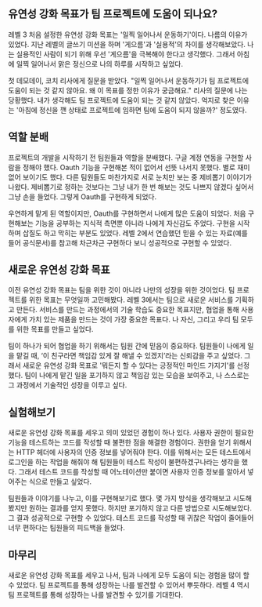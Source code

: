 
## 유연성 강화 목표가 팀 프로젝트에 도움이 되나요?

레벨 3 처음 설정한 유연성 강화 목표는 '일찍 일어나서 운동하기'이다. 나름의 이유가 있었다. 지난 레벨의 글쓰기 미션을 하며 '게으름'과 '실용적'의 차이를 생각해보았다. 나는 실용적인 사람이 되기 위해 우선 '게으름'을 극복해야 한다고 생각했다. 그래서 아침에 일찍 일어나서 맑은 정신으로 나의 하루를 시작하고 싶었다.

첫 데모데이, 코치 리사에게 질문을 받았다. "일찍 일어나서 운동하기가 팀 프로젝트에 도움이 되는 것 같지 않아요. 왜 이 목표를 정한 이유가 궁금해요." 리사의 질문에 나는 당황했다. 내가 생각해도 팀 프로젝트에 도움이 되는 것 같지 않았다. 억지로 찾은 이유는 '아침에 정신을 깬 상태로 프로젝트에 임하면 팀에 도움이 되지 않을까?' 정도였다.

## 역할 분배

프로젝트의 개발을 시작하기 전 팀원들과 역할을 분배했다. 구글 계정 연동을 구현할 사람을 정해야 했다. Oauth 기능을 구현해본 적이 없어서 선뜻 나서지 못했다. 별로 재미없어 보이기도 했다. 다른 팀원들도 마찬가지로 서로 눈치만 보는 중 제비뽑기 이야기가 나왔다. 제비뽑기로 정하는 것보다는 그냥 내가 한 번 해보는 것도 나쁘지 않겠다 싶어서 그냥 손을 들었다. 그렇게 Oauth를 구현하게 되었다.

우연하게 맡게 된 역할이지만, Oauth를 구현하면서 나에게 많은 도움이 되었다. 처음 구현해보는 기능을 공부하는 지식적 측면뿐 아니라 나에게 자신감도 주었다. 구현을 시작하며 삽질도 하고 막히는 부분도 있었다. 레벨 2에서 연습했던 믿을 수 있는 자료(예를 들어 공식문서)를 참고해 차근차근 구현하다 보니 성공적으로 구현할 수 있었다.

## 새로운 유연성 강화 목표

이전 유연성 강화 목표는 팀을 위한 것이 아니라 나만의 성장을 위한 것이었다. 팀 프로젝트를 위한 목표는 무엇일까 고민해봤다. 레벨 3에서는 팀으로 새로운 서비스를 기획하고 만든다. 서비스를 만드는 과정에서의 기술 학습도 중요한 목표지만, 협업을 통해 사용자에게 가치 있는 제품을 만드는 것이 가장 중요한 목표다. 나 자신, 그리고 우리 팀 모두를 위한 목표를 만들고 싶었다.

팀이 하나가 되어 협업을 하기 위해서는 팀원 간에 믿음이 중요하다. 팀원들이 나에게 일을 맡길 때, ‘이 친구라면 책임감 있게 잘 해낼 수 있겠지’라는 신뢰감을 주고 싶었다. 그래서 새로운 유연성 강화 목표로 '뭐든지 할 수 있다는 긍정적인 마인드 가지기'를 선정했다. 팀이 나에게 맡긴 일을 포기하지 않고 책임감 있는 모습을 보여주고, 나 스스로는 그 과정에서 기술적인 성장을 이루고 싶다.

## 실험해보기

새로운 유연성 강화 목표를 세우고 의미 있었던 경험이 하나 있다. 사용자 권한이 필요한 기능을 테스트하는 코드를 작성할 때 불편한 점을 해결한 경험이다. 권한을 얻기 위해서는 HTTP 헤더에 사용자의 인증 정보를 넣어줘야 한다. 이를 위해서는 모든 테스트에서 로그인을 하는 작업을 해줘야 해 팀원들이 테스트 작성이 불편하겠구나라는 생각을 했다. 그래서 테스트 코드를 작성할 때 어노테이션만 붙이면 사용자 인증 정보를 알아서 넣어주는 식으로 만들고 싶었다.

팀원들과 이야기를 나누고, 이를 구현해보기로 했다. 몇 가지 방식을 생각해보고 시도해봤지만 원하는 결과를 얻지 못했다. 하지만 포기하지 않고 다른 방법으로 시도해보았다. 그 결과 성공적으로 구현할 수 있었다. 테스트 코드를 작성할 때 귀찮은 작업이 줄어들어 너무 편하다는 팀원들의 피드백을 들었다.

## 마무리

새로운 유연성 강화 목표를 세우고 나서, 팀과 나에게 모두 도움이 되는 경험을 많이 할 수 있었다. 팀 프로젝트를 통해 성장하는 나를 발견할 수 있어서 뿌듯하다. 레벨 4 역시 팀 프로젝트를 통해 성장하는 나를 발견할 수 있기를 기대한다.

